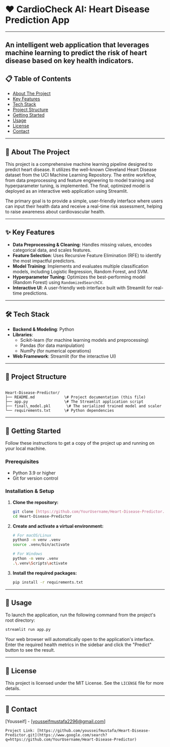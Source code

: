 # ❤️ CardioCheck AI: Heart Disease Prediction App
---
An intelligent web application that leverages machine learning to predict the risk of heart disease based on key health indicators.
---

## 📋 Table of Contents
- [About The Project](#about-the-project)
- [Key Features](#key-features)
- [Tech Stack](#tech-stack)
- [Project Structure](#project-structure)
- [Getting Started](#getting-started)
- [Usage](#usage)
- [License](#license)
- [Contact](#contact)

---


## 📖 About The Project

This project is a comprehensive machine learning pipeline designed to predict heart disease. It utilizes the well-known Cleveland Heart Disease dataset from the UCI Machine Learning Repository. The entire workflow, from data preprocessing and feature engineering to model training and hyperparameter tuning, is implemented. The final, optimized model is deployed as an interactive web application using Streamlit.

The primary goal is to provide a simple, user-friendly interface where users can input their health data and receive a real-time risk assessment, helping to raise awareness about cardiovascular health.

---

## ✨ Key Features

- **Data Preprocessing & Cleaning**: Handles missing values, encodes categorical data, and scales features.
- **Feature Selection**: Uses Recursive Feature Elimination (RFE) to identify the most impactful predictors.
- **Model Training**: Implements and evaluates multiple classification models, including Logistic Regression, Random Forest, and SVM.
- **Hyperparameter Tuning**: Optimizes the best-performing model (Random Forest) using `RandomizedSearchCV`.
- **Interactive UI**: A user-friendly web interface built with Streamlit for real-time predictions.

---

## 🛠️ Tech Stack

- **Backend & Modeling**: Python
- **Libraries**:
    - Scikit-learn (for machine learning models and preprocessing)
    - Pandas (for data manipulation)
    - NumPy (for numerical operations)
- **Web Framework**: Streamlit (for the interactive UI)

---

## 📂 Project Structure

```

Heart-Disease-Predictor/
├── README.md             \# Project documentation (this file)
├── app.py                \# The Streamlit application script
├── final\_model.pkl       \# The serialized trained model and scaler
└── requirements.txt      \# Python dependencies

````

---

## 🚀 Getting Started

Follow these instructions to get a copy of the project up and running on your local machine.

### Prerequisites
- Python 3.9 or higher
- Git for version control

### Installation & Setup

1.  **Clone the repository:**
    ```bash
    git clone [https://github.com/YourUsername/Heart-Disease-Predictor.git](https://github.com/YourUsername/Heart-Disease-Predictor.git)
    cd Heart-Disease-Predictor
    ```

2.  **Create and activate a virtual environment:**
    ```bash
    # For macOS/Linux
    python3 -m venv .venv
    source .venv/bin/activate

    # For Windows
    python -m venv .venv
    .\.venv\Scripts\activate
    ```

3.  **Install the required packages:**
    ```bash
    pip install -r requirements.txt
    ```

---

## 🏃 Usage

To launch the application, run the following command from the project's root directory:

```bash
streamlit run app.py
````

Your web browser will automatically open to the application's interface. Enter the required health metrics in the sidebar and click the "Predict" button to see the result.

-----

## 📄 License

This project is licensed under the MIT License. See the `LICENSE` file for more details.

-----

## 👤 Contact

[Yousseif] - [yousseifmustafa2296@gmail.com]


```
Project Link: [https://github.com/yousseifmustafa/Heart-Disease-Predictor.git](https://www.google.com/search?q=https://github.com/YourUsername/Heart-Disease-Predictor)

```
